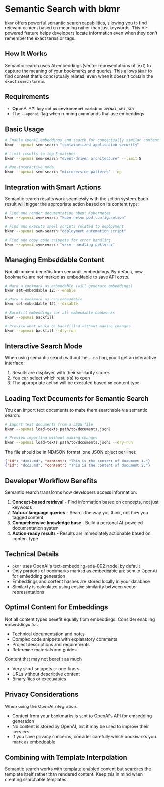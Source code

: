# Semantic Search with bkmr

`bkmr` offers powerful semantic search capabilities, allowing you to find relevant content based on meaning rather than just keywords. This AI-powered feature helps developers locate information even when they don't remember the exact terms or tags.

## How It Works

Semantic search uses AI embeddings (vector representations of text) to capture the meaning of your bookmarks and queries. This allows `bkmr` to find content that's conceptually related, even when it doesn't contain the exact search terms.

## Requirements

- OpenAI API key set as environment variable: `OPENAI_API_KEY`
- The `--openai` flag when running commands that use embeddings

## Basic Usage

```bash
# Enable OpenAI embeddings and search for conceptually similar content
bkmr --openai sem-search "containerized application security"

# Limit results to top 5 matches
bkmr --openai sem-search "event-driven architecture" --limit 5

# Non-interactive mode
bkmr --openai sem-search "microservice patterns" --np
```

## Integration with Smart Actions

Semantic search results work seamlessly with the action system. Each result will trigger the appropriate action based on its content type:

```bash
# Find and render documentation about Kubernetes
bkmr --openai sem-search "kubernetes pod configuration"

# Find and execute shell scripts related to deployment
bkmr --openai sem-search "deployment automation script"

# Find and copy code snippets for error handling
bkmr --openai sem-search "error handling patterns"
```

## Managing Embeddable Content

Not all content benefits from semantic embeddings. By default, new bookmarks are not marked as embeddable to save API costs.

```bash
# Mark a bookmark as embeddable (will generate embeddings)
bkmr set-embeddable 123 --enable

# Mark a bookmark as non-embeddable 
bkmr set-embeddable 123 --disable

# Backfill embeddings for all embeddable bookmarks
bkmr --openai backfill

# Preview what would be backfilled without making changes
bkmr --openai backfill --dry-run
```

## Interactive Search Mode

When using semantic search without the `--np` flag, you'll get an interactive interface:

1. Results are displayed with their similarity scores
2. You can select which result(s) to open
3. The appropriate action will be executed based on content type

## Loading Text Documents for Semantic Search

You can import text documents to make them searchable via semantic search:

```bash
# Import text documents from a JSON file
bkmr --openai load-texts path/to/documents.jsonl

# Preview importing without making changes
bkmr --openai load-texts path/to/documents.jsonl --dry-run
```

The file should be in NDJSON format (one JSON object per line):

```json
{"id": "doc1.md", "content": "This is the content of document 1."}
{"id": "doc2.md", "content": "This is the content of document 2."}
```

## Developer Workflow Benefits

Semantic search transforms how developers access information:

1. **Concept-based retrieval** - Find information based on concepts, not just keywords
2. **Natural language queries** - Search the way you think, not how you tagged content
3. **Comprehensive knowledge base** - Build a personal AI-powered documentation system
4. **Action-ready results** - Results are immediately actionable based on content type

## Technical Details

- `bkmr` uses OpenAI's text-embedding-ada-002 model by default
- Only portions of bookmarks marked as embeddable are sent to OpenAI for embedding generation
- Embeddings and content hashes are stored locally in your database
- Similarity is calculated using cosine similarity between vector representations

## Optimal Content for Embeddings

Not all content types benefit equally from embeddings. Consider enabling embeddings for:

- Technical documentation and notes
- Complex code snippets with explanatory comments
- Project descriptions and requirements
- Reference materials and guides

Content that may not benefit as much:
- Very short snippets or one-liners
- URLs without descriptive content
- Binary files or executables

## Privacy Considerations

When using the OpenAI integration:

- Content from your bookmarks is sent to OpenAI's API for embedding generation
- No content is stored by OpenAI, but it may be used to improve their services
- If you have privacy concerns, consider carefully which bookmarks you mark as embeddable

## Combining with Template Interpolation

Semantic search works with template-enabled content but searches the template itself rather than rendered content. Keep this in mind when creating searchable templates.
